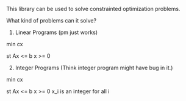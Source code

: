 This library can be used to solve constrainted optimization problems. 

What kind of problems can it solve?


1) Linear Programs (pm just works)

min cx
 
st Ax <= b
    x >= 0



2) Integer Programs (Think integer program might have bug in it.)
   
min cx

st Ax <= b
    x >= 0
    x_i is an integer for all i
